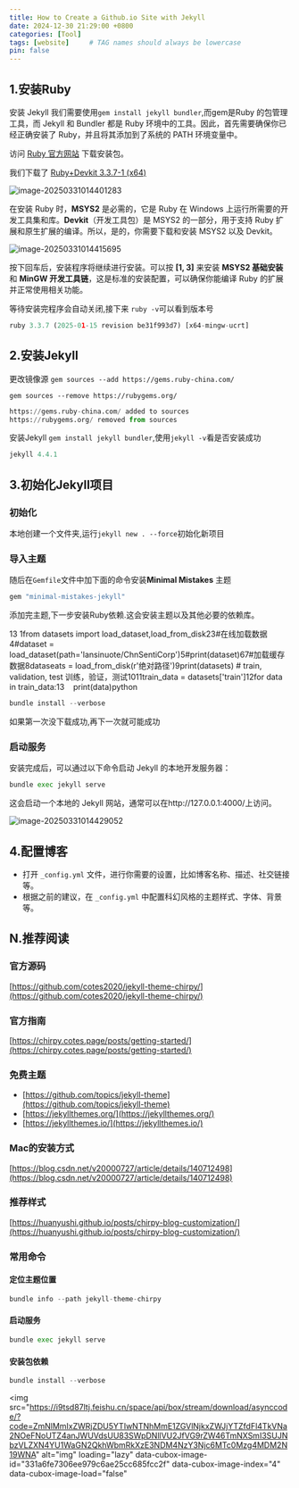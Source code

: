 ```yaml
---
title: How to Create a Github.io Site with Jekyll
date: 2024-12-30 21:29:00 +0800
categories: [Tool]
tags: [website]     # TAG names should always be lowercase
pin: false
---
```


## 1.安装Ruby

安装 Jekyll 我们需要使用`gem install jekyll bundler`,而gem是Ruby 的包管理工具，而 Jekyll 和 Bundler 都是 Ruby 环境中的工具。因此，首先需要确保你已经正确安装了 Ruby，并且将其添加到了系统的 PATH 环境变量中。

访问 [Ruby 官方网站](https://rubyinstaller.org/) 下载安装包。

我们下载了 [Ruby+Devkit 3.3.7-1 (x64)](https://github.com/oneclick/rubyinstaller2/releases/download/RubyInstaller-3.3.7-1/rubyinstaller-devkit-3.3.7-1-x64.exe) 

![image-20250331014401283](https://zr-picture.oss-cn-shanghai.aliyuncs.com/image-20250331014401283.png)

在安装 Ruby 时，**MSYS2** 是必需的，它是 Ruby 在 Windows 上运行所需要的开发工具集和库。**Devkit**（开发工具包）是 MSYS2 的一部分，用于支持 Ruby 扩展和原生扩展的编译。所以，是的，你需要下载和安装 MSYS2 以及 Devkit。

![image-20250331014415695](https://zr-picture.oss-cn-shanghai.aliyuncs.com/image-20250331014415695.png)

按下回车后，安装程序将继续进行安装。可以按 **[1, 3]** 来安装 **MSYS2 基础安装** 和 **MinGW 开发工具链**，这是标准的安装配置，可以确保你能编译 Ruby 的扩展并正常使用相关功能。

等待安装完程序会自动关闭,接下来 `ruby -v`可以看到版本号

```python
ruby 3.3.7 (2025-01-15 revision be31f993d7) [x64-mingw-ucrt]
```



## 2.安装Jekyll

更改镜像源 `gem sources --add https://gems.ruby-china.com/ `

`gem sources --remove https://rubygems.org/` 

```python
https://gems.ruby-china.com/ added to sources
https://rubygems.org/ removed from sources
```

安装Jekyll `gem install jekyll bundler`,使用`jekyll -v`看是否安装成功

```python
jekyll 4.4.1
```

## 3.初始化Jekyll项目

### 初始化

本地创建一个文件夹,运行`jekyll new . --force`初始化新项目

### 导入主题

随后在`Gemfile`文件中加下面的命令安装**Minimal Mistakes** 主题

```python
gem "minimal-mistakes-jekyll"
```

添加完主题,下一步安装Ruby依赖.这会安装主题以及其他必要的依赖库。

13 1from datasets import load_dataset,load_from_disk2​3#在线加载数据4#dataset = load_dataset(path='lansinuote/ChnSentiCorp')5#print(dataset)6​7#加载缓存数据8dataseats = load_from_disk(r'绝对路径')9print(datasets) # train, validation, test 训练，验证，测试10​11train_data = datasets['train']12for data in train_data:13    print(data)python

```python
bundle install --verbose
```

如果第一次没下载成功,再下一次就可能成功

### 启动服务

安装完成后，可以通过以下命令启动 Jekyll 的本地开发服务器：

```python
bundle exec jekyll serve
```

这会启动一个本地的 Jekyll 网站，通常可以在http://127.0.0.1:4000/上访问。

![image-20250331014429052](https://zr-picture.oss-cn-shanghai.aliyuncs.com/image-20250331014429052.png)

## 4.配置博客

- 打开 `_config.yml` 文件，进行你需要的设置，比如博客名称、描述、社交链接等。
- 根据之前的建议，在 `_config.yml` 中配置科幻风格的主题样式、字体、背景等。

## N.推荐阅读

### 官方源码

[https://github.com/cotes2020/jekyll-theme-chirpy/](https://github.com/cotes2020/jekyll-theme-chirpy/)

### 官方指南

[https://chirpy.cotes.page/posts/getting-started/](https://chirpy.cotes.page/posts/getting-started/)

### 免费主题

- [https://github.com/topics/jekyll-theme](https://github.com/topics/jekyll-theme)
- [https://jekyllthemes.org/](https://jekyllthemes.org/)
- [https://jekyllthemes.io/](https://jekyllthemes.io/)

### Mac的安装方式

[https://blog.csdn.net/v20000727/article/details/140712498](https://blog.csdn.net/v20000727/article/details/140712498)

### 推荐样式

[https://huanyushi.github.io/posts/chirpy-blog-customization/](https://huanyushi.github.io/posts/chirpy-blog-customization/)

### 常用命令

#### 定位主题位置

```python
bundle info --path jekyll-theme-chirpy
```

#### 启动服务

```python
bundle exec jekyll serve
```

#### 安装包依赖

```python
bundle install --verbose
```

<img src="https://i9tsd87ltj.feishu.cn/space/api/box/stream/download/asynccode/?code=ZmNlMmIxZWRjZDU5YTIwNTNhMmE1ZGVlNjkxZWJjYTZfdFl4TkVNa2NOeFNoUTZ4anJWUVdsUU83SWpDNllVU2JfVG9rZW46TmNXSmI3SUJNbzVLZXN4YU1WaGN2QkhWbmRkXzE3NDM4NzY3Njc6MTc0Mzg4MDM2N19WNA" alt="img" loading="lazy" data-cubox-image-id="331a6fe7306ee979c6ae25cc685fcc2f" data-cubox-image-index="4" data-cubox-image-load="false"

